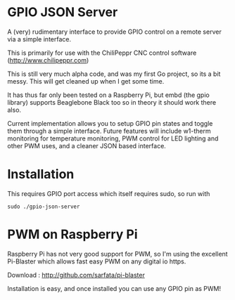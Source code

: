 GPIO JSON Server
================

A (very) rudimentary interface to provide GPIO control on a remote server via a simple interface.

This is primarily for use with the ChiliPeppr CNC control software (http://www.chilipeppr.com)

This is still very much alpha code, and was my first Go project, so its a bit messy. This will get cleaned up when I get some time.

It has thus far only been tested on a Raspberry Pi, but embd (the gpio library) supports Beaglebone Black too so in theory it should work there also.

Current implementation allows you to setup GPIO pin states and toggle them through a simple interface. Future features will include w1-therm monitoring for temperature monitoring, PWM control for LED lighting and other PWM uses, and a cleaner JSON based interface.

Installation
============

This requires GPIO port access which itself requires sudo, so run with
```
sudo ./gpio-json-server
```

PWM on Raspberry Pi
===================
Raspberry Pi has not very good support for PWM, so I'm using the excellent Pi-Blaster which allows fast easy PWM on any digital io https.

Download : http://github.com/sarfata/pi-blaster

Installation is easy, and once installed you can use any GPIO pin as PWM!